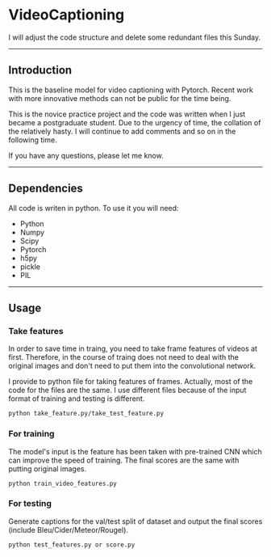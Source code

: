 # VideoCaptioning

I will adjust the code structure and delete some redundant files this Sunday.

-------
## Introduction

This is the baseline model for video captioning with Pytorch. Recent work with more innovative methods can not be public for the time being.

This is the novice practice project and the code was written when I just became a postgraduate student. Due to the urgency of time, the collation of the relatively hasty. I will continue to add comments and so on in the following time.

If you have any questions, please let me know. 

-------
## Dependencies

All code is writen in python. To use it you will need:

* Python
* Numpy
* Scipy
* Pytorch
* h5py
* pickle
* PIL

-------
## Usage

### Take features

In order to save time in traing, you need to take frame features of videos at first. Therefore, in the course of traing does not need to deal with the original images and don't need to put them into the convolutional network.

I provide to python file for taking features of frames. Actually, most of the code for the files are the same. I use different files because of the input format of training and testing is different.

```
python take_feature.py/take_test_feature.py
```

### For training

The model's input is the feature has been taken with pre-trained CNN which can improve the speed of training. The final scores are the same with putting original images.

```
python train_video_features.py
```

### For testing

Generate captions for the val/test split of dataset and output the final scores (include Bleu/Cider/Meteor/Rougel).

```
python test_features.py or score.py
```
